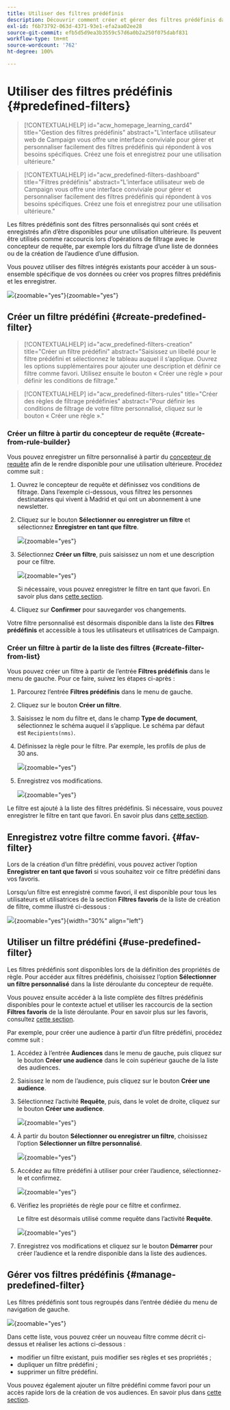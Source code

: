 ```yaml
---
title: Utiliser des filtres prédéfinis
description: Découvrir comment créer et gérer des filtres prédéfinis dans Adobe Campaign Web
exl-id: f6b73792-063d-4371-93e1-efa2aa02ee28
source-git-commit: efb5d5d9ea3b3559c57d6a0b2a250f075dabf831
workflow-type: tm+mt
source-wordcount: '762'
ht-degree: 100%

---
```


# Utiliser des filtres prédéfinis {#predefined-filters}

>[!CONTEXTUALHELP]
>id="acw_homepage_learning_card4"
>title="Gestion des filtres prédéfinis"
>abstract="L’interface utilisateur web de Campaign vous offre une interface conviviale pour gérer et personnaliser facilement des filtres prédéfinis qui répondent à vos besoins spécifiques. Créez une fois et enregistrez pour une utilisation ultérieure."


>[!CONTEXTUALHELP]
>id="acw_predefined-filters-dashboard"
>title="Filtres prédéfinis"
>abstract="L’interface utilisateur web de Campaign vous offre une interface conviviale pour gérer et personnaliser facilement des filtres prédéfinis qui répondent à vos besoins spécifiques. Créez une fois et enregistrez pour une utilisation ultérieure."

Les filtres prédéfinis sont des filtres personnalisés qui sont créés et enregistrés afin d’être disponibles pour une utilisation ultérieure. Ils peuvent être utilisés comme raccourcis lors d’opérations de filtrage avec le concepteur de requête, par exemple lors du filtrage d’une liste de données ou de la création de l’audience d’une diffusion.

Vous pouvez utiliser des filtres intégrés existants pour accéder à un sous-ensemble spécifique de vos données ou créer vos propres filtres prédéfinis et les enregistrer.

![](assets/predefined-filters-menu.png){zoomable="yes"}{zoomable="yes"}

## Créer un filtre prédéfini {#create-predefined-filter}

>[!CONTEXTUALHELP]
>id="acw_predefined-filters-creation"
>title="Créer un filtre prédéfini"
>abstract="Saisissez un libellé pour le filtre prédéfini et sélectionnez le tableau auquel il s’applique. Ouvrez les options supplémentaires pour ajouter une description et définir ce filtre comme favori. Utilisez ensuite le bouton « Créer une règle » pour définir les conditions de filtrage."

>[!CONTEXTUALHELP]
>id="acw_predefined-filters-rules"
>title="Créer des règles de filtrage prédéfinies"
>abstract="Pour définir les conditions de filtrage de votre filtre personnalisé, cliquez sur le bouton « Créer une règle »."

### Créer un filtre à partir du concepteur de requête {#create-from-rule-builder}

Vous pouvez enregistrer un filtre personnalisé à partir du [concepteur de requête](../query/query-modeler-overview.md) afin de le rendre disponible pour une utilisation ultérieure. Procédez comme suit :

1. Ouvrez le concepteur de requête et définissez vos conditions de filtrage. Dans l’exemple ci-dessous, vous filtrez les personnes destinataires qui vivent à Madrid et qui ont un abonnement à une newsletter.
1. Cliquez sur le bouton **Sélectionner ou enregistrer un filtre** et sélectionnez **Enregistrer en tant que filtre**.

   ![](assets/predefined-filters-save.png){zoomable="yes"}

1. Sélectionnez **Créer un filtre**, puis saisissez un nom et une description pour ce filtre.

   ![](assets/predefined-filters-save-filter.png){zoomable="yes"}

   Si nécessaire, vous pouvez enregistrer le filtre en tant que favori. En savoir plus dans [cette section](#fav-filter).

1. Cliquez sur **Confirmer** pour sauvegarder vos changements.

Votre filtre personnalisé est désormais disponible dans la liste des **Filtres prédéfinis** et accessible à tous les utilisateurs et utilisatrices de Campaign.


### Créer un filtre à partir de la liste des filtres {#create-filter-from-list}

Vous pouvez créer un filtre à partir de l’entrée **Filtres prédéfinis** dans le menu de gauche. Pour ce faire, suivez les étapes ci-après :

1. Parcourez l’entrée **Filtres prédéfinis** dans le menu de gauche.
1. Cliquez sur le bouton **Créer un filtre**.
1. Saisissez le nom du filtre et, dans le champ **Type de document**, sélectionnez le schéma auquel il s’applique. Le schéma par défaut est `Recipients(nms)`.


1. Définissez la règle pour le filtre. Par exemple, les profils de plus de 30 ans.

   ![](assets/filter-30+.png){zoomable="yes"}


1. Enregistrez vos modifications.

   ![](assets/new-filter.png){zoomable="yes"}


Le filtre est ajouté à la liste des filtres prédéfinis. Si nécessaire, vous pouvez enregistrer le filtre en tant que favori. En savoir plus dans [cette section](#fav-filter).


## Enregistrez votre filtre comme favori. {#fav-filter}

Lors de la création d’un filtre prédéfini, vous pouvez activer l’option **Enregistrer en tant que favori** si vous souhaitez voir ce filtre prédéfini dans vos favoris.


Lorsqu’un filtre est enregistré comme favori, il est disponible pour tous les utilisateurs et utilisatrices de la section **Filtres favoris** de la liste de création de filtre, comme illustré ci-dessous :

![](assets/predefined-filters-favorite.png){zoomable="yes"}{width="30%" align="left"}

## Utiliser un filtre prédéfini {#use-predefined-filter}

Les filtres prédéfinis sont disponibles lors de la définition des propriétés de règle. Pour accéder aux filtres prédéfinis, choisissez l’option **Sélectionner un filtre personnalisé** dans la liste déroulante du concepteur de requête.

Vous pouvez ensuite accéder à la liste complète des filtres prédéfinis disponibles pour le contexte actuel et utiliser les raccourcis de la section **Filtres favoris** de la liste déroulante. Pour en savoir plus sur les favoris, consultez [cette section](#fav-filter).

Par exemple, pour créer une audience à partir d’un filtre prédéfini, procédez comme suit :

1. Accédez à l’entrée **Audiences** dans le menu de gauche, puis cliquez sur le bouton **Créer une audience** dans le coin supérieur gauche de la liste des audiences.
1. Saisissez le nom de l’audience, puis cliquez sur le bouton **Créer une audience**.
1. Sélectionnez l’activité **Requête**, puis, dans le volet de droite, cliquez sur le bouton **Créer une audience**.

   ![](assets/build-audience-from-filter.png){zoomable="yes"}

1. À partir du bouton **Sélectionner ou enregistrer un filtre**, choisissez l’option **Sélectionner un filtre personnalisé**.

   ![](assets/build-audience-select-custom-filter.png){zoomable="yes"}

1. Accédez au filtre prédéfini à utiliser pour créer l’audience, sélectionnez-le et confirmez.

   ![](assets/build-audience-filter-list.png){zoomable="yes"}

1. Vérifiez les propriétés de règle pour ce filtre et confirmez.

   Le filtre est désormais utilisé comme requête dans l’activité **Requête**.

   ![](assets/build-audience-confirm.png){zoomable="yes"}

1. Enregistrez vos modifications et cliquez sur le bouton **Démarrer** pour créer l’audience et la rendre disponible dans la liste des audiences.

## Gérer vos filtres prédéfinis {#manage-predefined-filter}

Les filtres prédéfinis sont tous regroupés dans l’entrée dédiée du menu de navigation de gauche.

![](assets/list-of-filters.png){zoomable="yes"}

Dans cette liste, vous pouvez créer un nouveau filtre comme décrit ci-dessus et réaliser les actions ci-dessous :

* modifier un filtre existant, puis modifier ses règles et ses propriétés ;
* dupliquer un filtre prédéfini ;
* supprimer un filtre prédéfini.

Vous pouvez également ajouter un filtre prédéfini comme favori pour un accès rapide lors de la création de vos audiences. En savoir plus dans [cette section](#fav-filter).

<!--
## Built-in predefined filters {#ootb-predefined-filter}

Campaign comes with a set of predefined filters, built from the client console. These filters can be used to define your audiences, and rules. They must not be modified.
-->
